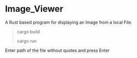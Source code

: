 # Image_Viewer
 A Rust based program for displaying an Image from a local File.

> cargo build
> 
> cargo run

Enter path of the file without quotes and press Enter
